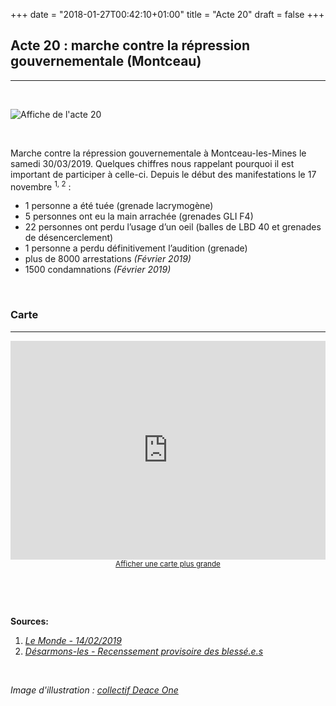 +++
date = "2018-01-27T00:42:10+01:00"
title = "Acte 20"
draft = false
+++


## **Acte 20 : marche contre la répression gouvernementale (Montceau)**
---  
  
&nbsp;
&nbsp;
&nbsp;

![Affiche de l'acte 20](/img/acte20.jpg "Acte 20 : marche contre la répression gouvernementale")   
  
&nbsp;
&nbsp;
&nbsp;

Marche contre la répression gouvernementale à Montceau-les-Mines le samedi 30/03/2019. Quelques chiffres nous rappelant pourquoi il est important de participer à celle-ci. Depuis le début des manifestations le 17 novembre <sup>1, 2</sup> :  

* 1 personne a été tuée (grenade lacrymogène)
* 5 personnes ont eu la main arrachée (grenades GLI F4)
* 22 personnes ont perdu l’usage d’un oeil (balles de LBD 40 et grenades de désencerclement)
* 1 personne a perdu définitivement l’audition (grenade)
* plus de 8000 arrestations *(Février 2019)*
* 1500 condamnations *(Février 2019)*    
   

&nbsp;
&nbsp;
&nbsp;  

### **Carte**
---  
  
<div class="osm_map" style="max-width: 100%; text-align: center;">
   <iframe height="350" style="height: 350; width: 100%; align: center" frameborder="0" scrolling="no" marginheight="0" marginwidth="0" src="https://www.openstreetmap.org/export/embed.html?bbox=4.359619617462159%2C46.675980185564555%2C4.365037679672242%2C46.678067075347634&amp;layer=mapnik&amp;marker=46.67702364053059%2C4.3623286485672" style="border: 1px solid black"></iframe><br/><small><a href="https://www.openstreetmap.org/?mlat=46.67702&amp;mlon=4.36233#map=18/46.67702/4.36233">Afficher une carte plus grande</a></small>
</div>  

&nbsp;
&nbsp;
&nbsp;  

&nbsp;
&nbsp;
&nbsp; 

**Sources:**  

   1. *[Le Monde - 14/02/2019](https://www.lemonde.fr/societe/article/2019/02/14/plus-de-8-000-interpellations-depuis-le-debut-du-mouvement-des-gilets-jaunes-selon-le-ministre-de-l-interieur_5423414_3224.html)*
   2. *[Désarmons-les - Recenssement provisoire des blessé.e.s](https://desarmons.net/index.php/2019/01/04/recensement-provisoire-des-blesses-graves-des-manifestations-du-mois-de-decembre-2018/)*  

&nbsp;
&nbsp;
&nbsp; 


*Image d'illustration : [collectif Deace One](https://www.instagram.com/deace.one/)*



